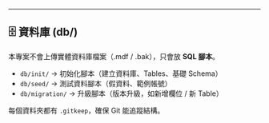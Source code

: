 ---

## 🗄️ 資料庫 (db/)

本專案不會上傳實體資料庫檔案（.mdf / .bak），只會放 **SQL 腳本**。

- `db/init/` → 初始化腳本（建立資料庫、Tables、基礎 Schema）
- `db/seed/` → 測試資料腳本（假資料、範例帳號）
- `db/migration/` → 升級腳本（版本升級，如新增欄位 / 新 Table）

每個資料夾都有 `.gitkeep`，確保 Git 能追蹤結構。
